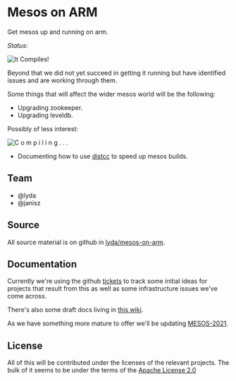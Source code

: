 # Mesos on ARM

Get mesos up and running on arm.

*Status:*

![It Compiles!](http://biobeasts.artix.com/content/images/2015/05/It_Compiles_Ship_It.png)

Beyond that we did not yet succeed in getting it running but have
identified issues and are working through them.

Some things that will affect the wider mesos world will be the following:

- Upgrading zookeeper.
- Upgrading leveldb.

Possibly of less interest:

![C o m p i l i n g . . .](https://imgs.xkcd.com/comics/compiling.png)

- Documenting how to use [distcc](https://github.com/distcc/distcc)
  to speed up mesos builds.

## Team

- @lyda
- @janisz

## Source

All source material is on github in
[lyda/mesos-on-arm](https://github.com/lyda/mesos-on-arm).

## Documentation

Currently we're using the github
[tickets](https://github.com/lyda/mesos-on-arm/issues)
to track some initial ideas for projects that result from this as
well as some infrastructure issues we've come across.

There's also some draft docs living in
[this wiki](https://github.com/lyda/mesos-on-arm/wiki).

As we have something more mature to offer we'll be updating
[MESOS-2021](https://issues.apache.org/jira/browse/MESOS-2021).

## License

All of this will be contributed under the licenses of the relevant
projects. The bulk of it seems to be under the terms of the
[Apache License 2.0](http://www.apache.org/licenses/LICENSE-2.0)
